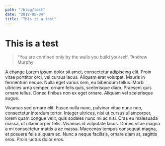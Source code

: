 ```yaml
---
path: "/blog/test"
date: "2019-05-04"
title: "This is a test"
---
```


# This is a test
> “You are confined only by the walls you build yourself. ”Andrew Murphy

A change
 Lorem ipsum dolor sit amet, consectetur adipiscing elit. Proin vitae porttitor orci, vel cursus lacus. Aliquam erat volutpat. Mauris in fermentum neque. Nulla eget varius sem, eu bibendum tellus. Morbi ultricies urna semper, ornare felis quis, scelerisque diam. Praesent quis ornare tellus. Donec finibus non ex eget ornare. Aliquam vel scelerisque augue.

Vivamus sed ornare elit. Fusce nulla nunc, pulvinar vitae nunc non, consectetur interdum tortor. Integer ultrices, nisi ut cursus ullamcorper, lorem quam congue velit, quis sodales nunc mi ac nisi. Cras eu malesuada massa, ut ullamcorper felis. Vivamus id vulputate lacus. Donec vitae magna a mi consectetur mattis a ac massa. Maecenas tempus consequat magna, et posuere felis aliquam ac. Nunc a neque facilisis, ornare diam at, sagittis eros. Proin luctus dolor eros. 
